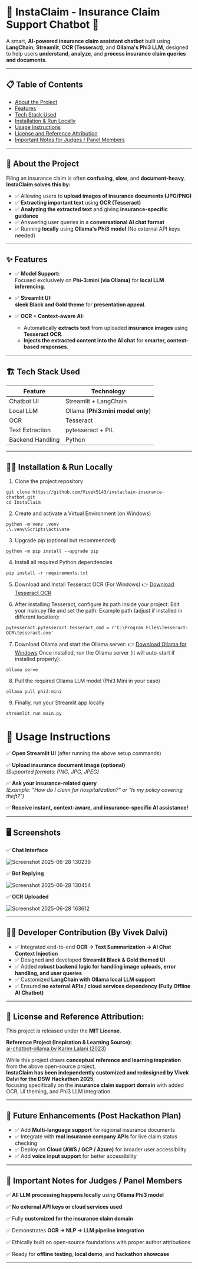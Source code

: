 # 📢 InstaClaim - Insurance Claim Support Chatbot 💬

A smart, **AI-powered insurance claim assistant chatbot** built using **LangChain**, **Streamlit**, **OCR (Tesseract)**, and **Ollama's Phi3 LLM**, designed to help users **understand**, **analyze**, and **process insurance claim queries and documents**.

---

## 📋 Table of Contents

- [About the Project](#-about-the-project)
- [Features](#-features)
- [Tech Stack Used](#-tech-stack-used)
- [Installation & Run Locally](#-installation--run-locally)
- [Usage Instructions](#-usage-instructions)
- [License and Reference Attribution](#-license-and-reference-attribution)
- [Important Notes for Judges / Panel Members](#-important-notes-for-judges--panel-members)

---

## 🚀 About the Project

Filing an insurance claim is often **confusing**, **slow**, and **document-heavy**.  
**InstaClaim solves this by:**

- ✅ Allowing users to **upload images of insurance documents (JPG/PNG)**
- ✅ **Extracting important text** using **OCR (Tesseract)**
- ✅ **Analyzing the extracted text** and giving **insurance-specific guidance**
- ✅ Answering user queries in a **conversational AI chat format**
- ✅ Running **locally** using **Ollama's Phi3 model** (No external API keys needed)

---

## ✨ Features 

- ✅ **Model Support:**  
  Focused exclusively on **Phi-3:mini (via Ollama)** for **local LLM inferencing**.

- ✅ **Streamlit UI:**  
   **sleek Black and Gold theme** for **presentation appeal**.

- ✅ **OCR + Context-aware AI:**  
  - Automatically **extracts text** from uploaded **insurance images** using **Tesseract OCR**.  
  - **Injects the extracted content into the AI chat** for **smarter, context-based responses**.

---

## 🏗️ Tech Stack Used

| Feature           | Technology                        |
|-------------------|-----------------------------------|
| Chatbot UI        | Streamlit + LangChain             |
| Local LLM         | Ollama (**Phi3:mini model only**)       |
| OCR               | Tesseract                         |
| Text Extraction   | pytesseract + PIL                |
| Backend Handling  | Python                           |

---

## 🧑‍💻 Installation & Run Locally


1. Clone the project repository
```
git clone https://github.com/Vivek5143/instaclaim-insurance-chatbot.git
cd InstaClaim
```
2. Create and activate a Virtual Environment (on Windows)
```
python -m venv .venv
.\.venv\Scripts\activate
```
3. Upgrade pip (optional but recommended)
```
python -m pip install --upgrade pip
```
4. Install all required Python dependencies
```
pip install -r requirements.txt
```
5. Download and Install Tesseract OCR (For Windows)
👉 [Download Tesseract OCR](https://github.com/tesseract-ocr/tesseract)

6. After installing Tesseract, configure its path inside your project:
Edit your main.py file and set the path:
Example path (adjust if installed in different location):
```
pytesseract.pytesseract.tesseract_cmd = r'C:\Program Files\Tesseract-OCR\tesseract.exe'
```
7. Download Ollama and start the Ollama server:
👉 [Download Ollama for Windows](https://ollama.com/download)
Once installed, run the Ollama server (it will auto-start if installed properly):
```
ollama serve
```
8. Pull the required Ollama LLM model (Phi3 Mini in your case)
```
ollama pull phi3:mini
```
9. Finally, run your Streamlit app locally
```
streamlit run main.py
```
# 📝 Usage Instructions

✅ **Open Streamlit UI** (after running the above setup commands)


✅ **Upload insurance document image (optional)**  
*(Supported formats: PNG, JPG, JPEG)*

✅ **Ask your insurance-related query**  
*(Example: "How do I claim for hospitalization?" or "Is my policy covering theft?")*

✅ **Receive instant, context-aware, and insurance-specific AI assistance!**

---

## 🖥️ Screenshots

✅ **Chat Interface**

![Screenshot 2025-06-28 130239](https://github.com/user-attachments/assets/b6b9c722-1f2d-41d0-8fbd-a8d8c44eccac)

✅ **Bot Replying**

![Screenshot 2025-06-28 130454](https://github.com/user-attachments/assets/37c62121-42dd-4466-b9e5-7b722595a838)

✅ **OCR Uploaded**

![Screenshot 2025-06-28 163612](https://github.com/user-attachments/assets/c54f9107-1b7d-4730-a4d7-6c97e61461ac)

---

## 👨‍💻 Developer Contribution (By **Vivek Dalvi**)

- ✅ Integrated end-to-end **OCR → Text Summarization → AI Chat Context Injection**
- ✅ Designed and developed **Streamlit Black & Gold themed UI**
- ✅ Added **robust backend logic for handling image uploads, error handling, and user queries**
- ✅ Customized **LangChain with Ollama local LLM support**
- ✅ Ensured **no external APIs / cloud services dependency (Fully Offline AI Chatbot)**

---

## 📑 License and Reference Attribution:

This project is released under the **MIT License**.

**Reference Project (Inspiration & Learning Source):**  
[ai-chatbot-ollama by Karim Lalani (2023)](https://github.com/karim-lalani/ai-chatbot-ollama)

While this project draws **conceptual reference and learning inspiration** from the above open-source project,  
**InstaClaim has been independently customized and redesigned by Vivek Dalvi for the DSW Hackathon 2025**,  
focusing specifically on the **insurance claim support domain** with added OCR, UI theming, and Phi3 LLM integration.

---

## 🚀 Future Enhancements (Post Hackathon Plan)

- ✅ Add **Multi-language support** for regional insurance documents
- ✅ Integrate with **real insurance company APIs** for live claim status checking
- ✅ Deploy on **Cloud (AWS / GCP / Azure)** for broader user accessibility
- ✅ Add **voice input support** for better accessibility

---

## 📌 Important Notes for Judges / Panel Members

✅ **All LLM processing happens locally** using **Ollama Phi3 model**

✅ **No external API keys or cloud services used**

✅ Fully **customized for the insurance claim domain**

✅ Demonstrates **OCR → NLP → LLM pipeline integration**

✅ Ethically built on open-source foundations with proper author attributions

✅ Ready for **offline testing**, **local demo**, and **hackathon showcase**

---
